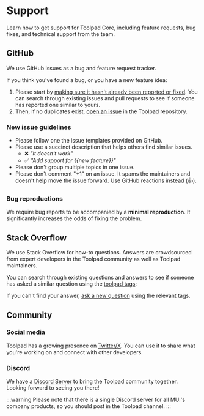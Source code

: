 # Support

<p class="description">Learn how to get support for Toolpad Core, including feature requests, bug fixes, and technical support from the team.</p>

## GitHub

We use GitHub issues as a bug and feature request tracker.

If you think you've found a bug, or you have a new feature idea:

1. Please start by [making sure it hasn't already been reported or fixed](https://github.com/mui/toolpad/issues?q=is%3Aopen+is%3Aclosed).
   You can search through existing issues and pull requests to see if someone has reported one similar to yours.
2. Then, if no duplicates exist, [open an issue](https://github.com/mui/toolpad/issues/new/choose) in the Toolpad repository.

### New issue guidelines

- Please follow one the issue templates provided on GitHub.
- Please use a succinct description that helps others find similar issues.
  - ❌ _"It doesn't work"_
  - ✅ _"Add support for {{new feature}}"_
- Please don't group multiple topics in one issue.
- Please don't comment "+1" on an issue. It spams the maintainers and doesn't help move the issue forward. Use GitHub reactions instead (👍).

### Bug reproductions

We require bug reports to be accompanied by a **minimal reproduction**.
It significantly increases the odds of fixing the problem.

## Stack Overflow

We use Stack Overflow for how-to questions. Answers are crowdsourced from expert developers in the Toolpad community as well as Toolpad maintainers.

You can search through existing questions and answers to see if someone has asked a similar question using the [toolpad tags](https://stackoverflow.com/questions/tagged/toolpad):

If you can't find your answer, [ask a new question](https://stackoverflow.com/questions/ask?tags=reactjs%20toolpad) using the relevant tags.

## Community

### Social media

Toolpad has a growing presence on [Twitter/X](https://twitter.com/Toolpad_).
You can use it to share what you're working on and connect with other developers.

### Discord

We have a [Discord Server](https://mui.com/r/discord/) to bring the Toolpad community together.
Looking forward to seeing you there!

:::warning
Please note that there is a single Discord server for all MUI's company products, so you should post in the Toolpad channel.
:::
